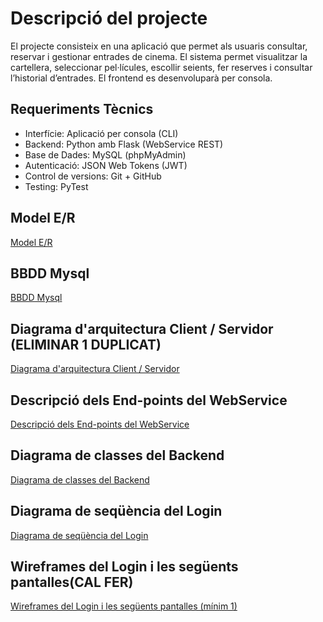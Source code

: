 # Descripció del projecte
El projecte consisteix en una aplicació que permet als usuaris consultar, reservar i gestionar entrades de cinema. El sistema permet visualitzar la cartellera, seleccionar pel·lícules, escollir seients, fer reserves i consultar l’historial d’entrades. El frontend es desenvoluparà per consola.

## Requeriments Tècnics
- Interfície: Aplicació per consola (CLI)
- Backend: Python amb Flask (WebService REST)
- Base de Dades: MySQL (phpMyAdmin)
- Autenticació: JSON Web Tokens (JWT)
- Control de versions: Git + GitHub
- Testing: PyTest

## Model E/R
[Model E/R](diagrames/d_model_entitat_relacio.mermaid)

## BBDD Mysql
[BBDD Mysql](cinema.sql)

## Diagrama d'arquitectura Client / Servidor (ELIMINAR 1 DUPLICAT)
[Diagrama d'arquitectura Client / Servidor](diagrames/d_arquitectura_client_server.mermaid)

## Descripció dels End-points del WebService
[Descripció dels End-points del WebService](documentacio/end-points_desc.mde)

## Diagrama de classes del Backend
[Diagrama de classes del Backend](diagrames/d_classes_backend.mermaid)

## Diagrama de seqüència del Login
[Diagrama de seqüència del Login](diagrames/d_secuencia_login.mermaid)

## Wireframes del Login i les següents pantalles(CAL FER)
[Wireframes del Login i les següents pantalles (mínim 1)]()